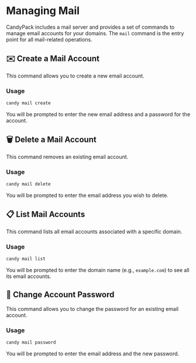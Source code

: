 # Managing Mail

CandyPack includes a mail server and provides a set of commands to manage email accounts for your domains. The `mail` command is the entry point for all mail-related operations.

## ✉️ Create a Mail Account
This command allows you to create a new email account.

### Usage
```bash
candy mail create
```
You will be prompted to enter the new email address and a password for the account.

## 🗑️ Delete a Mail Account
This command removes an existing email account.

### Usage
```bash
candy mail delete
```
You will be prompted to enter the email address you wish to delete.

## 📋 List Mail Accounts
This command lists all email accounts associated with a specific domain.

### Usage
```bash
candy mail list
```
You will be prompted to enter the domain name (e.g., `example.com`) to see all its email accounts.

## 🔑 Change Account Password
This command allows you to change the password for an existing email account.

### Usage
```bash
candy mail password
```
You will be prompted to enter the email address and the new password.
